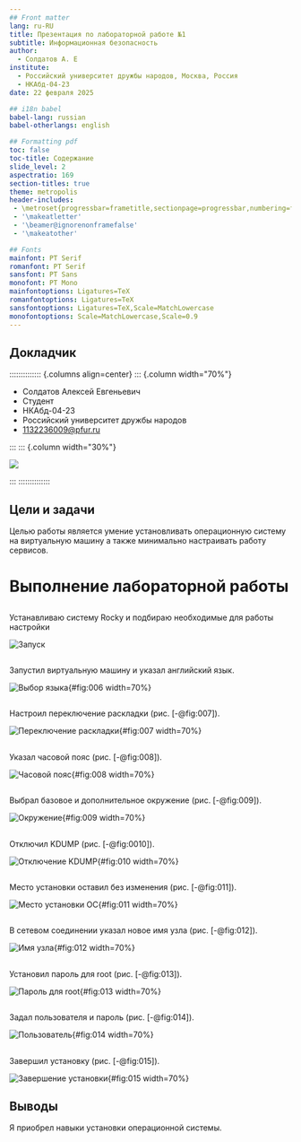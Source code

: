 ```yaml
---
## Front matter
lang: ru-RU
title: Презентация по лабораторной работе №1
subtitle: Информационная безопасность      
author:
  - Солдатов А. Е
institute:
  - Российский университет дружбы народов, Москва, Россия
  - НКАбд-04-23
date: 22 февраля 2025

## i18n babel
babel-lang: russian
babel-otherlangs: english

## Formatting pdf
toc: false
toc-title: Содержание
slide_level: 2
aspectratio: 169
section-titles: true
theme: metropolis
header-includes:
 - \metroset{progressbar=frametitle,sectionpage=progressbar,numbering=fraction}
 - '\makeatletter'
 - '\beamer@ignorenonframefalse'
 - '\makeatother'

## Fonts
mainfont: PT Serif
romanfont: PT Serif
sansfont: PT Sans
monofont: PT Mono
mainfontoptions: Ligatures=TeX
romanfontoptions: Ligatures=TeX
sansfontoptions: Ligatures=TeX,Scale=MatchLowercase
monofontoptions: Scale=MatchLowercase,Scale=0.9
---
```



## Докладчик

:::::::::::::: {.columns align=center}
::: {.column width="70%"}

  * Солдатов Алексей Евгеньевич
  * Студент
  * НКАбд-04-23
  * Российский университет дружбы народов
  * [1132236009@pfur.ru](mailto:1132236009@rudn.ru)

:::
::: {.column width="30%"}

![](./image/I.jpg)

:::
::::::::::::::


## Цели и задачи

Целью работы является умение установливать операционную систему на виртуальную машину а также минимально настраивать работу сервисов.



# Выполнение лабораторной работы

## 

Устанавливаю систему Rocky и подбираю необходимые для работы настройки

![Запуск](image/5.png)

## 

Запустил виртуальную машину и указал английский язык.

![Выбор языка](image/6.png){#fig:006 width=70%}

##

Настроил переключение раскладки (рис. [-@fig:007]).

![Переключение раскладки](./image/7.png){#fig:007 width=70%}

##

Указал часовой пояс (рис. [-@fig:008]).

![Часовой пояс](./image/8.png){#fig:008 width=70%}

##

Выбрал базовое и дополнительное окружение (рис. [-@fig:009]).

![Окружение](./image/9.png){#fig:009 width=70%}

##

Отключил KDUMP (рис. [-@fig:0010]).

![Отключение KDUMP](./image/10.png){#fig:010 width=70%}

##

Место установки оставил без изменения (рис. [-@fig:011]).

![Место установки ОС](./image/11.png){#fig:011 width=70%}

##

В сетевом соединении указал новое имя узла (рис. [-@fig:012]).

![Имя узла](./image/12.png){#fig:012 width=70%}

##

Установил пароль для root (рис. [-@fig:013]).

![Пароль для root](./image/13.png){#fig:013 width=70%}

##

Задал пользователя и пароль (рис. [-@fig:014]).

![Пользователь](./image/14.png){#fig:014 width=70%}

##

Завершил установку (рис. [-@fig:015]).

![Завершение установки](./image/15.png){#fig:015 width=70%} 

## Выводы

Я приобрел навыки установки операционной системы.

